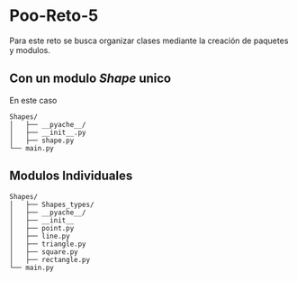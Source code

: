 # Poo-Reto-5
Para este reto se busca organizar clases mediante la creación de paquetes y modulos.

## Con un modulo _Shape_ unico
En este caso 

```
Shapes/
│   ├── __pyache__/
│   ├── __init__.py
│   ├── shape.py
└── main.py
```

## Modulos Individuales

```
Shapes/
│   ├── Shapes_types/
│   ├── __pyache__/
│   ├── __init__
│   ├── point.py
│   ├── line.py
│   ├── triangle.py
│   ├── square.py
│   ├── rectangle.py
└── main.py
```
